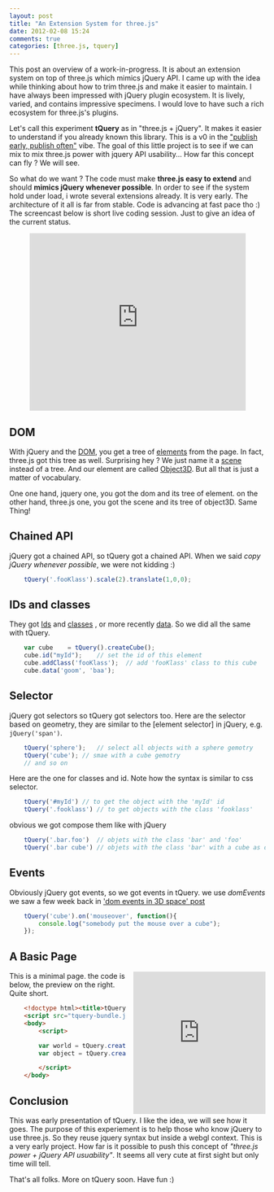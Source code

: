 ```yaml
---
layout: post
title: "An Extension System for three.js"
date: 2012-02-08 15:24
comments: true
categories: [three.js, tquery]
---
```


  This post an overview of a work-in-progress.
It is about an extension system on top of three.js which mimics jQuery API.
I came up with the idea while thinking about how to
trim three.js and make it easier to maintain. I have always been impressed
with jQuery plugin ecosystem. It is lively, varied,
and contains impressive specimens. I would love to have such
a rich ecosystem for three.js's plugins.

  Let's call this experiment **tQuery** as in "three.js + jQuery".
It makes it easier to understand if you already known this library.
This is a v0 in the
["publish early, publish often"](http://catb.org/~esr/writings/homesteading/cathedral-bazaar/ar01s04.html)
vibe.
The goal of this little project is to see if we can mix
to mix three.js power with jquery API usability...
How far this concept can fly ? We will see.


So what do we want ? The code must make **three.js easy to extend**
and should **mimics jQuery whenever possible**.
In order to see if the system hold under load, i wrote several extensions already.
It is very early. The architecture of it all is far from stable.
Code is advancing at fast pace tho :)
The screencast below is short live coding session. Just to give an idea of the current
status.

<!-- more -->

<center>
	<iframe width="425" height="349" src="http://www.youtube.com/embed/Aa7sHUE224A" frameborder="0" allowfullscreen></iframe>
</center>

## DOM
With jQuery and the
[DOM](http://en.wikipedia.org/wiki/Document_Object_Model), you
get a tree of
[elements](https://developer.mozilla.org/en/DOM/element)
from the page.
In fact, three.js got this tree as well. Surprising hey ?
We just name it a
[scene](https://github.com/mrdoob/three.js/blob/master/src/scenes/Scene.js)
instead of a tree.
And our element are called
[Object3D](https://github.com/mrdoob/three.js/blob/master/src/core/Object3D.js).
But all that is just a matter of vocabulary.

One one hand, jquery one, you got the dom and its tree of element.
on the other hand, three.js one, you got the scene and its tree of object3D.
Same Thing!

## Chained API
jQuery got a chained API, so tQuery got a chained API. When we said
*copy jQuery whenever possible*, we were not kidding :)

```javascript
    tQuery('.fooKlass').scale(2).translate(1,0,0);
```

## IDs and classes
They got
[Ids](http://api.jquery.com/id-selector/)
and
[classes](http://api.jquery.com/class-selector/)
, or more recently
[data](http://api.jquery.com/data/).
So we did all the same with tQuery.

```javascript
    var cube	= tQuery().createCube();
    cube.id("myId");	// set the id of this element
    cube.addClass('fooKlass');	// add 'fooKlass' class to this cube
    cube.data('goom', 'baa');
```

## Selector
jQuery got selectors so tQuery got selectors too.
Here are the selector based on geometry, they are similar to the
[element selector] in jQuery, e.g. ```jQuery('span')```.

```javascript
    tQuery('sphere');	// select all objects with a sphere gemotry
    tQuery('cube');	// smae with a cube gemotry
    // and so on
```

Here are the one for classes and id.
Note how the syntax is similar to css selector.

```javascript
    tQuery('#myId')	// to get the object with the 'myId' id
    tQuery('.fooklass')	// to get objects with the class 'fooklass'
```

obvious we got compose them like with jQuery

```javascript
    tQuery('.bar.foo')	// objets with the class 'bar' and 'foo'
    tQuery('.bar cube')	// objets with the class 'bar' with a cube as descandant
```

## Events
Obviously jQuery got events, so we got events in tQuery.
we use *domEvents* we saw a few week back in
['dom events in 3D space' post](http://learningthreejs.com/blog/2012/01/17/dom-events-in-3d-space/)

```javascript
    tQuery('cube').on('mouseover', function(){
        console.log("somebody put the mouse over a cube");
    });
```

## A Basic Page

<iframe src="http://jeromeetienne.github.com/tquery/plugins/minimal/examples"
	webkitallowfullscreen mozallowfullscreen allowfullscreen 
	width="260" height="280" frameborder="0" style="float: right; margin-left: 1em;">
</iframe>

This is a minimal page. the code is below, the preview on the right.
Quite short.

```html
    <!doctype html><title>tQuery Basic Page</title>
    <script src="tquery-bundle.js"></script>
    <body>
        <script>

        var world = tQuery.createWorld().fullpage().start();
        var object = tQuery.createTorus().addTo(world);

        </script>
    </body>
```


## Conclusion

This was early presentation of tQuery. I like the idea, we will see how it goes.
The purpose of this experiement is to help those who know jQuery to use three.js.
So they reuse jquery syntax but inside a webgl context.
This is a very early project.
How far is it possible to push this concept of *"three.js power + jQuery API usuability"*.
It seems all very cute at first sight but only time will tell.

That's all folks. More on tQuery soon. Have fun :)
